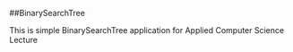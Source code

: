##BinarySearchTree

This is simple BinarySearchTree application for Applied Computer Science Lecture
